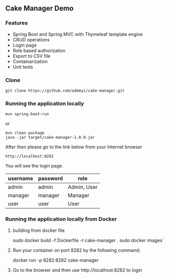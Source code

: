 ## Cake Manager Demo 


### Features

- Spring Boot and Spring MVC with Thymeleaf template engine
- CRUD operations 
- Login page
- Role based authorization
- Export to CSV file
- Containarization
- Unit tests

### Clone

    git clone https://github.com/ademyi/cake-manager.git


### Running the application locally

`mvn spring-boot:run`

 or

    mvn clean package
    java -jar target/cake-manager-1.0.0.jar

 After then please go to the link below from your Internet browser

    http://localhost:8282 
  
 You will see the login page. 

| username  | password | role |
| ------------- | ------------- |------------- |
| admin  | admin  |Admin, User|
| manager  | manager  |Manager|
| user  | user  |User|

### Running the application locally from Docker

1. building from docker file
 

    sudo docker build -f Dockerfile -t cake-manager .
    sudo docker images`


2. Run your container on port 8282 by the following command;


    docker run -p 8282:8282 cake-manager

3. Go to the browser and then use http://localhost:8282 to login






